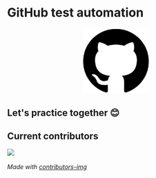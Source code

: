# GitHub test automation

<p align="center">
    <img src="github-logo.png" alt="Inline specification" width="30%"/>
</p>

## Let's practice together 😊

## Current contributors

<a href="https://github.com/daverbk/github-ta/graphs/contributors">
  <img src="https://contrib.rocks/image?repo=daverbk/github-ta" />
</a>

*Made with [contributors-img](https://contrib.rocks)* 
